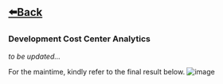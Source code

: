 ## [⬅️Back](./)

### Development Cost Center Analytics
*to be updated...*

For the maintime, kindly refer to the final result below.
![image](https://github.com/greatcyan/cyrus-baruc-data-analytics-portfolio/assets/95137493/4f059f8b-e491-4600-91c1-168ec58c78ac)
